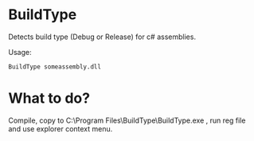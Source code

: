 # BuildType

Detects build type (Debug or Release) for c# assemblies.

Usage:

    BuildType someassembly.dll
   
# What to do?

Compile, copy to C:\Program Files\BuildType\BuildType.exe , run reg file and use explorer context menu.
